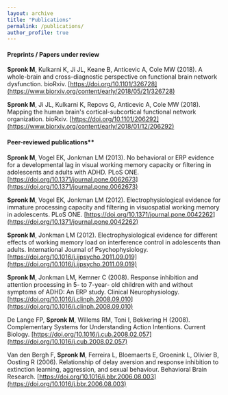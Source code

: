 ```yaml
---
layout: archive
title: "Publications"
permalink: /publications/
author_profile: true
---
```


#### Preprints / Papers under review

**Spronk M**, Kulkarni K, Ji JL, Keane B, Anticevic A, Cole MW (2018). A whole-brain and cross-diagnostic perspective on functional brain network dysfunction. bioRxiv. [https://doi.org/10.1101/326728](https://www.biorxiv.org/content/early/2018/05/21/326728)

**Spronk M**, Ji JL, Kulkarni K, Repovs G, Anticevic A, Cole MW (2018). Mapping the human brain's cortical-subcortical functional network organization. bioRxiv. [https://doi.org/10.1101/206292](https://www.biorxiv.org/content/early/2018/01/12/206292)

#### Peer-reviewed publications**

**Spronk M**, Vogel EK, Jonkman LM (2013). No behavioral or ERP evidence for a developmental lag in visual working memory capacity or filtering in adolescents and adults with ADHD. PLoS ONE. [https://doi.org/10.1371/journal.pone.0062673](https://doi.org/10.1371/journal.pone.0062673)

**Spronk M**, Vogel EK, Jonkman LM (2012). Electrophysiological evidence for immature processing capacity and filtering in visuospatial working memory in adolescents. PLoS ONE. [https://doi.org/10.1371/journal.pone.0042262](https://doi.org/10.1371/journal.pone.0042262)

**Spronk M**, Jonkman LM (2012). Electrophysiological evidence for different effects of working memory load on interference control in adolescents than adults. International Journal of Psychophysiology. [https://doi.org/10.1016/j.ijpsycho.2011.09.019](https://doi.org/10.1016/j.ijpsycho.2011.09.019)

**Spronk M**, Jonkman LM, Kemner C (2008). Response inhibition and attention processing in 5- to 7-year- old children with and without symptoms of ADHD: An ERP study. Clinical Neurophysiology. [https://doi.org/10.1016/j.clinph.2008.09.010](https://doi.org/10.1016/j.clinph.2008.09.010)

De Lange FP, **Spronk M**, Willems RM, Toni I, Bekkering H (2008). Complementary Systems for Understanding Action Intentions. Current Biology. [https://doi.org/10.1016/j.cub.2008.02.057](https://doi.org/10.1016/j.cub.2008.02.057)

Van den Bergh F, **Spronk M**, Ferreira L, Bloemaerts E, Groenink L, Olivier B, Oosting R (2006). Relationship of delay aversion and response inhibition to extinction learning, aggression, and sexual behaviour. Behavioral Brain Research. [https://doi.org/10.1016/j.bbr.2006.08.003](https://doi.org/10.1016/j.bbr.2006.08.003)
